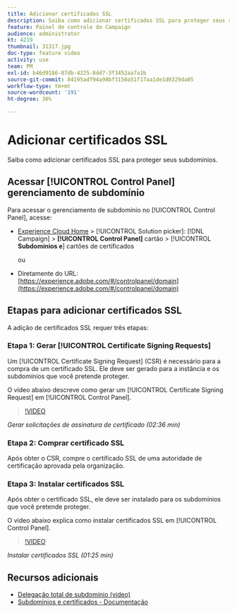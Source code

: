 ```yaml
---
title: Adicionar certificados SSL
description: Saiba como adicionar certificados SSL para proteger seus subdomínios.
feature: Painel de controle do Campaign
audience: administrator
kt: 4219
thumbnail: 31317.jpg
doc-type: feature video
activity: use
team: PM
exl-id: b46d9186-07db-4225-8dd7-3f3452aa7a1b
source-git-commit: 84195adf94a98bf3150a51f17aa1de1d0329da05
workflow-type: tm+mt
source-wordcount: '191'
ht-degree: 36%

---
```


# Adicionar certificados SSL

Saiba como adicionar certificados SSL para proteger seus subdomínios.

## Acessar [!UICONTROL Control Panel] gerenciamento de subdomínio

Para acessar o gerenciamento de subdomínio no [!UICONTROL Control Panel], acesse:

* [Experience Cloud Home](https://experience.adobe.com/#/home)  >  [!UICONTROL Solution picker]:  [!DNL Campaign] >  **[!UICONTROL Control Panel]** cartão >  [!UICONTROL **Subdomínios e**] cartões de certificados

   ou
* Diretamente do URL: [https://experience.adobe.com/#/controlpanel/domain](https://experience.adobe.com/#/controlpanel/domain)

## Etapas para adicionar certificados SSL

A adição de certificados SSL requer três etapas:

### Etapa 1: Gerar [!UICONTROL Certificate Signing Requests]

Um [!UICONTROL Certificate Signing Request] (CSR) é necessário para a compra de um certificado SSL. Ele deve ser gerado para a instância e os subdomínios que você pretende proteger.

O vídeo abaixo descreve como gerar um [!UICONTROL Certificate Signing Request] em [!UICONTROL Control Panel].

>[!VIDEO](https://video.tv.adobe.com/v/31317?quality=12)

*Gerar solicitações de assinatura de certificado (02:36 min)*

### Etapa 2: Comprar certificado SSL

Após obter o CSR, compre o certificado SSL de uma autoridade de certificação aprovada pela organização.

### Etapa 3: Instalar certificados SSL

Após obter o certificado SSL, ele deve ser instalado para os subdomínios que você pretende proteger.

O vídeo abaixo explica como instalar certificados SSL em [!UICONTROL Control Panel].

>[!VIDEO](https://video.tv.adobe.com/v/31166?quality=12)

*Instalar certificados SSL (01:25 min)*

## Recursos adicionais

* [Delegação total de subdomínio (vídeo)](./subdomain-delegation.md)
* [Subdomínios e certificados - Documentação](https://experienceleague.adobe.com/docs/control-panel/using/subdomains-and-certificates/renewing-subdomain-certificate.html?lang=en)
